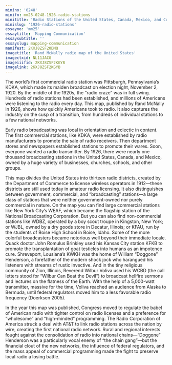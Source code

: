 ```yaml
---
minino: '0248'
minifn: mm25-0248-1926-radio-stations
minititle: 'Radio Stations of the United States, Canada, Mexico, and Cuba, 1926'
minislug: '1926-radio-stations'
essayno: 'mm25'
essaytitle: 'Mapping Communication'
essaysubtitle: ''
essayslug: mapping-communication
manifest: 2KXJ8ZSF20DMQ
imagetitle: 'Rand McNally radio map of the United States'
imagectxid: NL11JACG
imageiiifid: 2KXJ8ZSF2KGYB
imagelink: 2KXJ8ZSF2KGYB
---
```

The world’s first commercial radio station was Pittsburgh, Pennsylvania’s KDKA, which made its maiden broadcast on election night, November 2, 1920. By the middle of the 1920s, the “radio craze” was in full swing. Hundreds of radio stations had been established, and millions of Americans were listening to the radio every day. This map, published by Rand McNally in 1926, shows how quickly Americans took to radio. It also captures the industry on the cusp of a transition, from hundreds of individual stations to a few national networks. 

Early radio broadcasting was local in orientation and eclectic in content. The first commercial stations, like KDKA, were established by radio manufacturers to promote the sale of radio receivers. Then department stores and newspapers established stations to promote their wares. Soon, everyone wanted a radio transmitter. By 1926, there were nearly one thousand broadcasting stations in the United States, Canada, and Mexico, owned by a huge variety of businesses, churches, schools, and other groups. 

This map divides the United States into thirteen radio districts, created by the Department of Commerce to license wireless operators in 1912—these districts are still used today in amateur radio licensing. It also distinguishes between government, commercial, and “broadcasting” stations—a large class of stations that were neither government-owned nor purely commercial in nature. On the map you can find large commercial stations like New York City’s WEAF, which became the flagship station of the National Broadcasting Corporation. But you can also find non-commercial stations like WDBZ, operated by a boy scout troupe in Kingston, New York; or WJBL, owned by a dry goods store in Decatur, Illinois; or KFAU, run by the students of Boise High School in Boise, Idaho. Some of the more colorful broadcasters became notorious well beyond their immediate locale. Quack doctor John Romulus Brinkley used his Kansas City station KFKB to promote the transplantation of goat testicles into humans as an impotence cure. Shreveport, Lousiana’s KWKH was the home of William “Doggone” Henderson, a forefather of the modern shock jock who harangued his listeners with streams of rustic invective. And in the tiny religious community of Zion, Illinois, Reverend Wilbur Voliva used his WCBD (the call letters stood for “Wilbur Can Beat the Devil”) to broadcast hellfire sermons and lectures on the flatness of the Earth. With the help of a 5,000-watt transmitter, massive for the time, Voliva reached an audience from Alaska to Bermuda, until federal regulators moved him to a less favorable radio frequency (Doerksen 2005). 

In the year this map was published, Congress moved to regulate the babel of American radio with tighter control on radio licenses and a preference for “wholesome” and “high-minded” programming. The Radio Corporation of America struck a deal with AT&T to link radio stations across the nation by wire, creating the first national radio network. Rural and regional interests fought against the consolidation of radio into national chains—“Doggone” Henderson was a particularly vocal enemy of “the chain gang”—but the financial clout of the new networks, the influence of federal regulators, and the mass appeal of commercial programming made the fight to preserve local radio a losing battle. 



